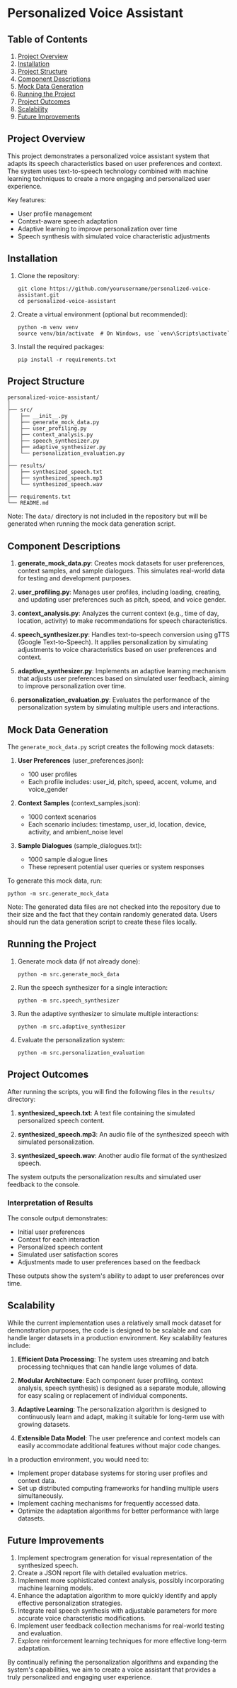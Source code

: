 # Personalized Voice Assistant

## Table of Contents
1. [Project Overview](#project-overview)
2. [Installation](#installation)
3. [Project Structure](#project-structure)
4. [Component Descriptions](#component-descriptions)
5. [Mock Data Generation](#mock-data-generation)
6. [Running the Project](#running-the-project)
7. [Project Outcomes](#project-outcomes)
8. [Scalability](#scalability)
9. [Future Improvements](#future-improvements)

## Project Overview

This project demonstrates a personalized voice assistant system that adapts its speech characteristics based on user preferences and context. The system uses text-to-speech technology combined with machine learning techniques to create a more engaging and personalized user experience.

Key features:
- User profile management
- Context-aware speech adaptation
- Adaptive learning to improve personalization over time
- Speech synthesis with simulated voice characteristic adjustments

## Installation

1. Clone the repository:
   ```
   git clone https://github.com/yourusername/personalized-voice-assistant.git
   cd personalized-voice-assistant
   ```

2. Create a virtual environment (optional but recommended):
   ```
   python -m venv venv
   source venv/bin/activate  # On Windows, use `venv\Scripts\activate`
   ```

3. Install the required packages:
   ```
   pip install -r requirements.txt
   ```

## Project Structure

```
personalized-voice-assistant/
│
├── src/
│   ├── __init__.py
│   ├── generate_mock_data.py
│   ├── user_profiling.py
│   ├── context_analysis.py
│   ├── speech_synthesizer.py
│   ├── adaptive_synthesizer.py
│   └── personalization_evaluation.py
│
├── results/
│   ├── synthesized_speech.txt
│   ├── synthesized_speech.mp3
│   └── synthesized_speech.wav
│
├── requirements.txt
└── README.md
```

Note: The `data/` directory is not included in the repository but will be generated when running the mock data generation script.

## Component Descriptions

1. **generate_mock_data.py**: Creates mock datasets for user preferences, context samples, and sample dialogues. This simulates real-world data for testing and development purposes.

2. **user_profiling.py**: Manages user profiles, including loading, creating, and updating user preferences such as pitch, speed, and voice gender.

3. **context_analysis.py**: Analyzes the current context (e.g., time of day, location, activity) to make recommendations for speech characteristics.

4. **speech_synthesizer.py**: Handles text-to-speech conversion using gTTS (Google Text-to-Speech). It applies personalization by simulating adjustments to voice characteristics based on user preferences and context.

5. **adaptive_synthesizer.py**: Implements an adaptive learning mechanism that adjusts user preferences based on simulated user feedback, aiming to improve personalization over time.

6. **personalization_evaluation.py**: Evaluates the performance of the personalization system by simulating multiple users and interactions.

## Mock Data Generation

The `generate_mock_data.py` script creates the following mock datasets:

1. **User Preferences** (user_preferences.json):
   - 100 user profiles
   - Each profile includes: user_id, pitch, speed, accent, volume, and voice_gender

2. **Context Samples** (context_samples.json):
   - 1000 context scenarios
   - Each scenario includes: timestamp, user_id, location, device, activity, and ambient_noise level

3. **Sample Dialogues** (sample_dialogues.txt):
   - 1000 sample dialogue lines
   - These represent potential user queries or system responses

To generate this mock data, run:
```
python -m src.generate_mock_data
```

Note: The generated data files are not checked into the repository due to their size and the fact that they contain randomly generated data. Users should run the data generation script to create these files locally.

## Running the Project

1. Generate mock data (if not already done):
   ```
   python -m src.generate_mock_data
   ```

2. Run the speech synthesizer for a single interaction:
   ```
   python -m src.speech_synthesizer
   ```

3. Run the adaptive synthesizer to simulate multiple interactions:
   ```
   python -m src.adaptive_synthesizer
   ```

4. Evaluate the personalization system:
   ```
   python -m src.personalization_evaluation
   ```

## Project Outcomes

After running the scripts, you will find the following files in the `results/` directory:

1. **synthesized_speech.txt**: A text file containing the simulated personalized speech content.

2. **synthesized_speech.mp3**: An audio file of the synthesized speech with simulated personalization.

3. **synthesized_speech.wav**: Another audio file format of the synthesized speech.

The system outputs the personalization results and simulated user feedback to the console.

### Interpretation of Results

The console output demonstrates:
- Initial user preferences
- Context for each interaction
- Personalized speech content
- Simulated user satisfaction scores
- Adjustments made to user preferences based on the feedback

These outputs show the system's ability to adapt to user preferences over time.

## Scalability

While the current implementation uses a relatively small mock dataset for demonstration purposes, the code is designed to be scalable and can handle larger datasets in a production environment. Key scalability features include:

1. **Efficient Data Processing**: The system uses streaming and batch processing techniques that can handle large volumes of data.

2. **Modular Architecture**: Each component (user profiling, context analysis, speech synthesis) is designed as a separate module, allowing for easy scaling or replacement of individual components.

3. **Adaptive Learning**: The personalization algorithm is designed to continuously learn and adapt, making it suitable for long-term use with growing datasets.

4. **Extensible Data Model**: The user preference and context models can easily accommodate additional features without major code changes.

In a production environment, you would need to:
- Implement proper database systems for storing user profiles and context data.
- Set up distributed computing frameworks for handling multiple users simultaneously.
- Implement caching mechanisms for frequently accessed data.
- Optimize the adaptation algorithms for better performance with large datasets.

## Future Improvements

1. Implement spectrogram generation for visual representation of the synthesized speech.
2. Create a JSON report file with detailed evaluation metrics.
3. Implement more sophisticated context analysis, possibly incorporating machine learning models.
4. Enhance the adaptation algorithm to more quickly identify and apply effective personalization strategies.
5. Integrate real speech synthesis with adjustable parameters for more accurate voice characteristic modifications.
6. Implement user feedback collection mechanisms for real-world testing and evaluation.
7. Explore reinforcement learning techniques for more effective long-term adaptation.

By continually refining the personalization algorithms and expanding the system's capabilities, we aim to create a voice assistant that provides a truly personalized and engaging user experience.

